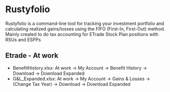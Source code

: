 # Rustyfolio
Rustyfolio is a command-line tool for tracking your investment portfolio and calculating realized gains/losses using the FIFO (First-In, First-Out) method.
Mainly created to do tax accounting for ETrade Stock Plan positions with RSUs and ESPPs

## Etrade - At work
- BenefitHistory.xlsx:  At work -> My Account -> Benefit History -> Download -> Download Expanded
- G&L_Expanded.xlsx:    At work -> My Account -> Gains & Losses -> (Change Tax Year) -> Download -> Download Expanded
